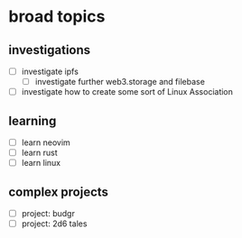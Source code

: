 # broad topics

## investigations
- [ ] investigate ipfs
  - [ ] investigate further web3.storage and filebase
- [ ] investigate how to create some sort of Linux Association

## learning
- [ ] learn neovim
- [ ] learn rust
- [ ] learn linux

## complex projects
- [ ] project: budgr
- [ ] project: 2d6 tales

